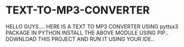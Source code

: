 # TEXT-TO-MP3-CONVERTER

HELLO GUYS....
HERE IS A TEXT TO MP3 CONVERTER USING pyttsx3 PACKAGE IN PYTHON
INSTALL THE ABOVE MODULE USING PIP..
DOWNLOAD THIS PROJECT AND RUN IT USING YOUR IDE..
